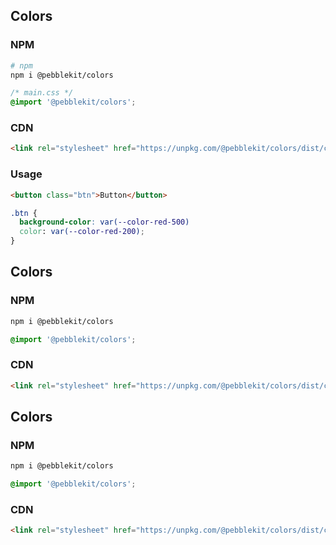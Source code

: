 ## Colors

### NPM

```bash
# npm
npm i @pebblekit/colors
```

```css
/* main.css */
@import '@pebblekit/colors';
```

### CDN

```html
<link rel="stylesheet" href="https://unpkg.com/@pebblekit/colors/dist/colors.min.css">
```

### Usage

```html
<button class="btn">Button</button>
```

```css
.btn {
  background-color: var(--color-red-500)
  color: var(--color-red-200);
}
```

## Colors

### NPM

```bash
npm i @pebblekit/colors
```

```css
@import '@pebblekit/colors';
```

### CDN

```html
<link rel="stylesheet" href="https://unpkg.com/@pebblekit/colors/dist/colors.min.css">
```

## Colors

### NPM

```bash
npm i @pebblekit/colors
```

```css
@import '@pebblekit/colors';
```

### CDN

```html
<link rel="stylesheet" href="https://unpkg.com/@pebblekit/colors/dist/colors.min.css">
```

